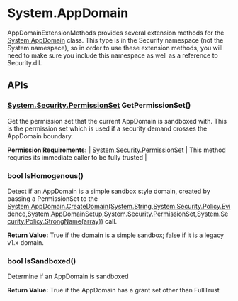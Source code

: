 # System.AppDomain

AppDomainExtensionMethods provides several extension methods for the [System.AppDomain](http://msdn.microsoft.com/en-us/library/system.appdomain.aspx) class. This type is in the Security namespace (not the System namespace), so in order to use these extension methods, you will need to make sure you include this namespace as well as a reference to Security.dll. 

## APIs

### [System.Security.PermissionSet](http://msdn.microsoft.com/en-us/library/system.security.permissionset.aspx) GetPermissionSet()

Get the permission set that the current AppDomain is sandboxed with. This is the permission set which is used if a security demand crosses the AppDomain boundary. 

**Permission Requirements:**
| [System.Security.PermissionSet](http://msdn.microsoft.com/en-us/library/system.security.permissionset.aspx) | This method requries its immediate caller to be fully trusted  |


### bool IsHomogenous()

Detect if an AppDomain is a simple sandbox style domain, created by passing a PermissionSet to the [System.AppDomain.CreateDomain(System.String,System.Security.Policy.Evidence,System.AppDomainSetup,System.Security.PermissionSet,System.Security.Policy.StrongName(array))](http://msdn.microsoft.com/en-us/library/system.appdomain.createdomain.aspx) call. 

**Return Value:**
True if the domain is a simple sandbox; false if it is a legacy v1.x domain. 


### bool IsSandboxed()

Determine if an AppDomain is sandboxed 

**Return Value:**
True if the AppDomain has a grant set other than FullTrust 
